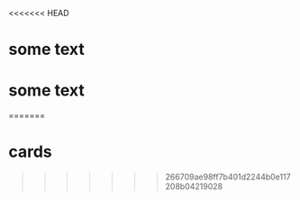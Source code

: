 <<<<<<< HEAD
# some text
# some text
=======
# cards
>>>>>>> 266709ae98ff7b401d2244b0e117208b04219028
